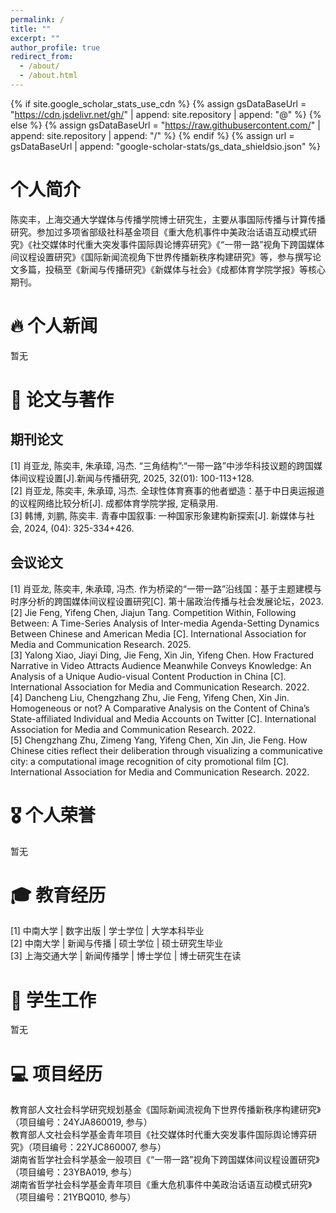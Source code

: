 ```yaml
---
permalink: /
title: ""
excerpt: ""
author_profile: true
redirect_from: 
  - /about/
  - /about.html
---
```


{% if site.google_scholar_stats_use_cdn %}
{% assign gsDataBaseUrl = "https://cdn.jsdelivr.net/gh/" | append: site.repository | append: "@" %}
{% else %}
{% assign gsDataBaseUrl = "https://raw.githubusercontent.com/" | append: site.repository | append: "/" %}
{% endif %}
{% assign url = gsDataBaseUrl | append: "google-scholar-stats/gs_data_shieldsio.json" %}

<span class='anchor' id='about-me'></span>

# 个人简介
陈奕丰，上海交通大学媒体与传播学院博士研究生，主要从事国际传播与计算传播研究。参加过多项省部级社科基金项目《重大危机事件中美政治话语互动模式研究》《社交媒体时代重大突发事件国际舆论博弈研究》《“一带一路”视角下跨国媒体间议程设置研究》《国际新闻流视角下世界传播新秩序构建研究》等，参与撰写论文多篇，投稿至《新闻与传播研究》《新媒体与社会》《成都体育学院学报》等核心期刊。

# 🔥 个人新闻
暂无

# 📝 论文与著作
## 期刊论文
[1]  肖亚龙, 陈奕丰, 朱承璋, 冯杰. “三角结构”:“一带一路”中涉华科技议题的跨国媒体间议程设置[J].新闻与传播研究, 2025, 32(01): 100-113+128.<br>
[2]  肖亚龙, 陈奕丰, 朱承璋, 冯杰. 全球性体育赛事的他者塑造：基于中日奥运报道的议程网络比较分析[J]. 成都体育学院学报, 定稿录用.<br>
[3]  韩博, 刘鹏, 陈奕丰. 青春中国叙事: 一种国家形象建构新探索[J]. 新媒体与社会, 2024, (04): 325-334+426.<br>

## 会议论文
[1]  肖亚龙, 陈奕丰, 朱承璋, 冯杰. 作为桥梁的“一带一路”沿线国：基于主题建模与时序分析的跨国媒体间议程设置研究[C]. 第十届政治传播与社会发展论坛，2023.<br>
[2]  Jie Feng, Yifeng Chen, Jiajun Tang. Competition Within, Following Between: A Time-Series Analysis of Inter-media Agenda-Setting Dynamics Between Chinese and American Media [C]. International Association for         Media and Communication Research. 2025.<br>
[3]  Yalong Xiao, Jiayi Ding, Jie Feng, Xin Jin, Yifeng Chen. How Fractured Narrative in Video Attracts Audience Meanwhile Conveys Knowledge: An Analysis of a Unique Audio-visual Content Production in China [C].         International Association for Media and Communication Research. 2022.<br>
[4]  Dancheng Liu, Chengzhang Zhu, Jie Feng, Yifeng Chen, Xin Jin. Homogeneous or not? A Comparative Analysis on the Content of China’s State-affiliated Individual and Media Accounts on Twitter [C]. International
     Association for Media and Communication Research. 2022.<br>
[5]  Chengzhang Zhu, Zimeng Yang, Yifeng Chen, Xin Jin, Jie Feng. How Chinese cities reflect their deliberation through visualizing a communicative city: a computational image recognition of city promotional film        [C]. International Association for Media and Communication Research. 2022.<br>
   
# 🎖 个人荣誉
暂无

# 🎓 教育经历
[1] 中南大学  |  数字出版  |  学士学位  |  大学本科毕业<br>
[2] 中南大学  |  新闻与传播  |  硕士学位  |  硕士研究生毕业<br>
[3] 上海交通大学  |  新闻传播学  |  博士学位  |  博士研究生在读<br>

# 🎒 学生工作
暂无

# 💻 项目经历
教育部人文社会科学研究规划基金《国际新闻流视角下世界传播新秩序构建研究》（项目编号：24YJA860019, 参与）<br>
教育部人文社会科学基金青年项目《社交媒体时代重大突发事件国际舆论博弈研究》（项目编号：22YJC860007, 参与）<br>
湖南省哲学社会科学基金一般项目《“一带一路”视角下跨国媒体间议程设置研究》（项目编号：23YBA019, 参与）<br>
湖南省哲学社会科学基金青年项目《重大危机事件中美政治话语互动模式研究》（项目编号：21YBQ010, 参与）<br>
